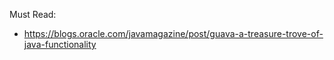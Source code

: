 Must Read:
- https://blogs.oracle.com/javamagazine/post/guava-a-treasure-trove-of-java-functionality
